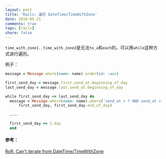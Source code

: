 ```yaml
---
layout: post
title: 'Rails: 遍历 DateTime/TimeWithZone'
date: 2019-05-21
comments: true
tags: [rails]
share: false
---
```


`time_with_zone1..time_with_zone2`是无法`to_a`和`each`的，可以用`while`这种方式进行遍历。

例子：

```ruby
message = Message.where(name: name).order(id: :asc)

first_send_day = message.first.send_at.beginning_of_day
last_send_day = message.last.send_at.beginning_of_day

while first_send_day <= last_send_day do
  message = Message.where(name: name).where('send_at > ? AND send_at < ?',
      first_send_day, first_send_day.end_of_day)

  ....

  first_send_day += 1.day
  end
```

#### 参考：
[RoR, Can't iterate from DateTime/TimeWithZone](https://stackoverflow.com/questions/21744683/ror-cant-iterate-from-datetime-timewithzone)

